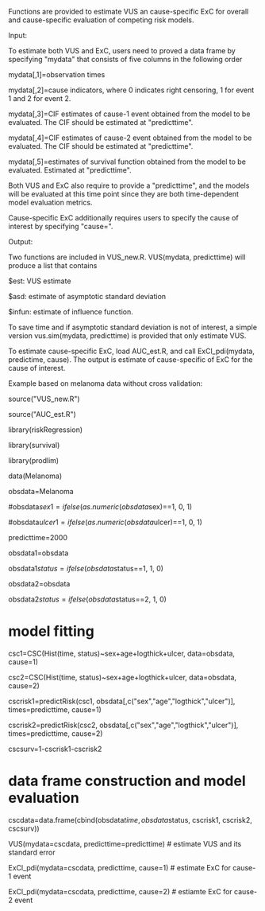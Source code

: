 Functions are provided to estimate VUS an cause-specific ExC for overall and cause-specific evaluation of competing risk models. 

Input:

To estimate both VUS and ExC, users need to proved a data frame by specifying "mydata" that consists of five columns in the following order

mydata[,1]=observation times

mydata[,2]=cause indicators, where 0 indicates right censoring, 1 for event 1 and 2 for event 2.

mydata[,3]=CIF estimates of cause-1 event obtained from the model to be evaluated. The CIF should be estimated at "predicttime".

mydata[,4]=CIF estimates of cause-2 event obtained from the model to be evaluated. The CIF should be estimated at "predicttime".

mydata[,5]=estimates of survival function obtained from the model to be evaluated. Estimated at "predicttime".

Both VUS and ExC also require to provide a "predicttime", and the models will be evaluated at this time point since they are both time-dependent model evaluation metrics.

Cause-specific ExC additionally requires users to specify the cause of interest by specifying "cause=".

Output:

Two functions are included in VUS_new.R. VUS(mydata, predicttime) will produce a list that contains 

$est: VUS estimate

$asd: estimate of asymptotic standard deviation

$infun: estimate of influence function.

To save time and if asymptotic standard deviation is not of interest, a simple version vus.sim(mydata, predicttime) is provided that only estimate VUS.

To estimate cause-specific ExC, load AUC_est.R, and call ExCl_pdi(mydata, predictime, cause). The output is estimate of cause-specific of ExC for the cause of interest.

Example based on melanoma data without cross validation:

source("VUS_new.R")

source("AUC_est.R")

library(riskRegression)

library(survival)

library(prodlim)


data(Melanoma)

obsdata=Melanoma

#obsdata$sex1=ifelse(as.numeric(obsdata$sex)==1, 0, 1)

#obsdata$ulcer1=ifelse(as.numeric(obsdata$ulcer)==1, 0, 1)

predicttime=2000

obsdata1=obsdata

obsdata1$status=ifelse(obsdata$status==1, 1, 0)

obsdata2=obsdata

obsdata2$status=ifelse(obsdata$status==2, 1, 0)

# model fitting

csc1=CSC(Hist(time, status)~sex+age+logthick+ulcer, data=obsdata, cause=1)

csc2=CSC(Hist(time, status)~sex+age+logthick+ulcer, data=obsdata, cause=2)

cscrisk1=predictRisk(csc1, obsdata[,c("sex","age","logthick","ulcer")], times=predicttime, cause=1)

cscrisk2=predictRisk(csc2, obsdata[,c("sex","age","logthick","ulcer")], times=predicttime, cause=2)

cscsurv=1-cscrisk1-cscrisk2

# data frame construction and model evaluation

cscdata=data.frame(cbind(obsdata$time, obsdata$status, cscrisk1, cscrisk2, cscsurv))

VUS(mydata=cscdata, predicttime=predicttime) # estimate VUS and its standard error

ExCl_pdi(mydata=cscdata, predicttime, cause=1) # estimate ExC for cause-1 event

ExCl_pdi(mydata=cscdata, predicttime, cause=2) # estiamte ExC for cause-2 event
